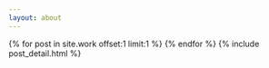 ```yaml
---
layout: about
---
```

<div class="blog-index">
  {% for post in site.work offset:1 limit:1 %}
  {% endfor %}
  {% include post_detail.html %}
</div>
